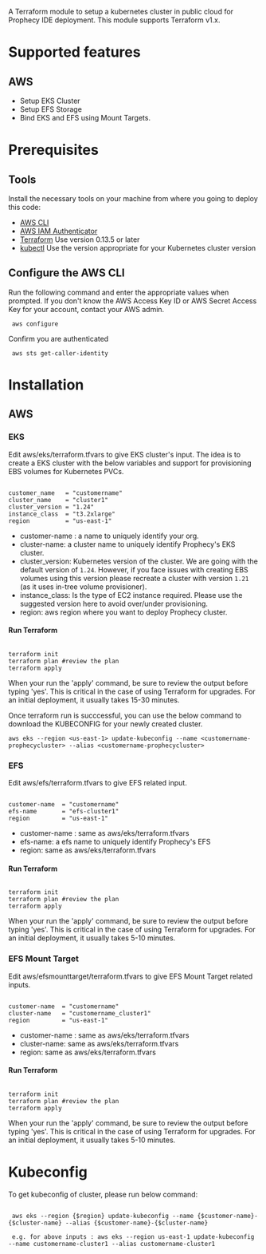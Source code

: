 A Terraform module to setup a kubernetes cluster in public cloud for Prophecy IDE deployment. This module supports Terraform v1.x.

# Supported features
## AWS
- Setup EKS Cluster
- Setup EFS Storage
- Bind EKS and EFS using Mount Targets.

# Prerequisites
## Tools
Install the necessary tools on your machine from where you going to deploy this code:
- [AWS CLI](https://docs.aws.amazon.com/cli/latest/userguide/cli-chap-install.html)
- [AWS IAM Authenticator](https://docs.aws.amazon.com/eks/latest/userguide/install-aws-iam-authenticator.html)
- [Terraform](https://www.terraform.io/downloads.html?_ga=2.200237742.12622995.1644315917-895589725.1644315917) Use version 0.13.5 or later
- [kubectl](https://kubernetes.io/docs/tasks/tools/install-kubectl/) Use the version appropriate for your Kubernetes cluster version

## Configure the AWS CLI
Run the following command and enter the appropriate values when prompted. If you don't know the AWS Access Key ID or AWS Secret Access Key for your account, contact your AWS admin.

<pre><code> aws configure </code></pre>

Confirm you are authenticated

<pre><code> aws sts get-caller-identity </code></pre>

# Installation
## AWS
### EKS
Edit aws/eks/terraform.tfvars to give EKS cluster's input. The idea is to create a EKS cluster with the below variables and support for provisioning EBS volumes for Kubernetes PVCs.
<pre><code>
customer_name   = "customername"
cluster_name    = "cluster1"
cluster_version = "1.24"
instance_class  = "t3.2xlarge"
region          = "us-east-1"
</code></pre>

- customer-name : a name to uniquely identify your org.
- cluster-name: a cluster name to uniquely identify Prophecy's EKS cluster.
- cluster_version: Kubernetes version of the cluster. We are going with the default version of `1.24`. However, if you face issues with creating EBS volumes using this version please recreate a cluster with version `1.21` (as it uses in-tree volume provisioner).
- instance_class: Is the type of EC2 instance required. Please use the suggested version here to avoid over/under provisioning.
- region: aws region where you want to deploy Prophecy cluster.

#### Run Terraform
<pre><code>
terraform init
terraform plan #review the plan
terraform apply
</code></pre>

When your run the 'apply' command, be sure to review the output before typing 'yes'. This is critical in the case of using Terraform for upgrades. For an initial deployment, it usually takes 15-30 minutes.

Once terraform run is succcessful, you can use the below command to download the KUBECONFIG for your newly created cluster.
```
aws eks --region <us-east-1> update-kubeconfig --name <customername-prophecycluster> --alias <customername-prophecycluster>
```
### EFS
Edit aws/efs/terraform.tfvars to give EFS related input.
<pre><code>
customer-name  = "customername"
efs-name       = "efs-cluster1"
region         = "us-east-1"
</code></pre>

- customer-name : same as aws/eks/terraform.tfvars
- efs-name: a efs name to uniquely identify Prophecy's EFS
- region: same as aws/eks/terraform.tfvars

#### Run Terraform
<pre><code>
terraform init
terraform plan #review the plan
terraform apply
</code></pre>

When your run the 'apply' command, be sure to review the output before typing 'yes'. This is critical in the case of using Terraform for upgrades. For an initial deployment, it usually takes 5-10 minutes. 

### EFS Mount Target
Edit aws/efsmounttarget/terraform.tfvars to give EFS Mount Target related inputs. 
<pre><code>
customer-name  = "customername"
cluster-name   = "customername_cluster1"
region         = "us-east-1"
</code></pre>

- customer-name : same as aws/eks/terraform.tfvars
- cluster-name: same as aws/eks/terraform.tfvars
- region: same as aws/eks/terraform.tfvars

#### Run Terraform
<pre><code>
terraform init
terraform plan #review the plan
terraform apply
</code></pre>

When your run the 'apply' command, be sure to review the output before typing 'yes'. This is critical in the case of using Terraform for upgrades. For an initial deployment, it usually takes 5-10 minutes.

# Kubeconfig
To get kubeconfig of cluster, please run below command:
<pre><code>
 aws eks --region {$region} update-kubeconfig --name {$customer-name}-{$cluster-name} --alias {$customer-name}-{$cluster-name}

 e.g. for above inputs : aws eks --region us-east-1 update-kubeconfig --name customername-cluster1 --alias customername-cluster1
</code></pre>

